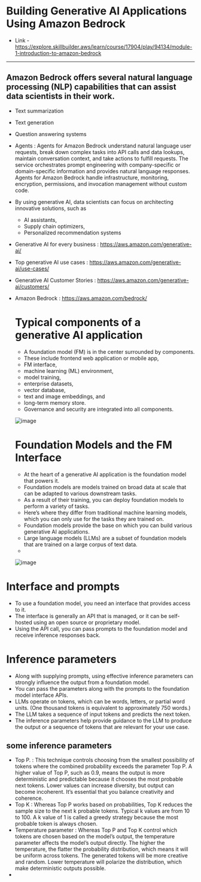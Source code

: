 # Building Generative AI Applications Using Amazon Bedrock 
- Link - https://explore.skillbuilder.aws/learn/course/17904/play/94134/module-1-introduction-to-amazon-bedrock

------

 ## Amazon Bedrock offers several natural language processing (NLP) capabilities that can assist data scientists in their work.
- Text summarization
- Text generation
- Question answering systems
- Agents : Agents for Amazon Bedrock understand natural language user requests, break down complex tasks into API calls and data lookups, maintain conversation context, and take actions to fulfill requests.
          The service orchestrates prompt engineering with company-specific or domain-specific information and provides natural language responses.
          Agents for Amazon Bedrock handle infrastructure, monitoring, encryption, permissions, and invocation management without custom code.
  
- By using generative AI, data scientists can focus on architecting innovative solutions, such as
  - AI assistants,
  - Supply chain optimizers,
  - Personalized recommendation systems
 
- Generative AI for every business : https://aws.amazon.com/generative-ai/
- Top generative AI use cases : https://aws.amazon.com/generative-ai/use-cases/
- Generative AI Customer Stories : https://aws.amazon.com/generative-ai/customers/
- Amazon Bedrock : https://aws.amazon.com/bedrock/

  # Typical components of a generative AI application

  - A foundation model (FM) is in the center surrounded by components.
  - These include frontend web application or mobile app,
  - FM interface,
  - machine learning (ML) environment,
  - model training,
  - enterprise datasets,
  - vector database,
  -  text and image embeddings, and
  -  long-term memory store.
  -  Governance and security are integrated into all components.

  ![image](https://github.com/mlvats/MachineLearning/assets/32443900/9b07660e-b0b1-4c94-a831-0f7c330f92b1)


  # Foundation Models and the FM Interface
  - At the heart of a generative AI application is the foundation model that powers it.
  - Foundation models are models trained on broad data at scale that can be adapted to various downstream tasks.
  - As a result of their training, you can deploy foundation models to perform a variety of tasks.
  - Here’s where they differ from traditional machine learning models, which you can only use for the tasks they are trained on.
  - Foundation models provide the base on which you can build various generative AI applications.
  - Large language models (LLMs) are a subset of foundation models that are trained on a large corpus of text data.
  - 
  ![image](https://github.com/mlvats/MachineLearning/assets/32443900/58b98ef4-3a45-4fe6-acd1-0c723712731c)

# Interface and prompts
- To use a foundation model, you need an interface that provides access to it.
-  The interface is generally an API that is managed, or it can be self-hosted using an open source or proprietary model.
-  Using the API call, you can pass prompts to the foundation model and receive inference responses back.

# Inference parameters 
- Along with supplying prompts, using effective inference parameters can strongly influence the output from a foundation model.
- You can pass the parameters along with the prompts to the foundation model interface APIs.
- LLMs operate on tokens, which can be words, letters, or partial word units. (One thousand tokens is equivalent to approximately 750 words.)
- The LLM takes a sequence of input tokens and predicts the next token.
- The inference parameters help provide guidance to the LLM to produce the output or a sequence of tokens that are relevant for your use case.
## some inference parameters
 - Top P. : This technique controls choosing from the smallest possibility of tokens where the combined probability exceeds the parameter Top P. A higher value of Top P, such as 0.9, means the output is more deterministic and predictable because it chooses the most probable next tokens. Lower values can increase diversity, but output can become incoherent. It’s essential that you balance creativity and coherence.
 - Top K : Whereas Top P works based on probabilities, Top K reduces the sample size to the next k probable tokens. Typical k values are from 10 to 100. A k value of 1 is called a greedy strategy because the most probable token is always chosen.
 - Temperature parameter : Whereas Top P and Top K control which tokens are chosen based on the model’s output, the temperature parameter affects the model’s output directly. The higher the temperature, the flatter the probability distribution, which means it will be uniform across tokens. The generated tokens will be more creative and random. Lower temperature will polarize the distribution, which make deterministic outputs possible.
 - 



